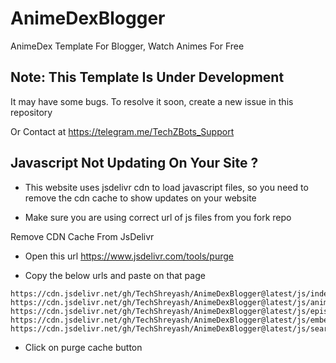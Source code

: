 # AnimeDexBlogger

AnimeDex Template For Blogger, Watch Animes For Free

## Note: This Template Is Under Development

It may have some bugs. To resolve it soon, create a new issue in this repository

Or Contact at https://telegram.me/TechZBots_Support

## Javascript Not Updating On Your Site ?

- This website uses jsdelivr cdn to load javascript files, so you need to remove the cdn cache to show updates on your website

- Make sure you are using correct url of js files from you fork repo

Remove CDN Cache From JsDelivr

- Open this url https://www.jsdelivr.com/tools/purge

- Copy the below urls and paste on that page

```
https://cdn.jsdelivr.net/gh/TechShreyash/AnimeDexBlogger@latest/js/index.js
https://cdn.jsdelivr.net/gh/TechShreyash/AnimeDexBlogger@latest/js/anime.js
https://cdn.jsdelivr.net/gh/TechShreyash/AnimeDexBlogger@latest/js/episode.js
https://cdn.jsdelivr.net/gh/TechShreyash/AnimeDexBlogger@latest/js/embed.js
https://cdn.jsdelivr.net/gh/TechShreyash/AnimeDexBlogger@latest/js/search.js
```

- Click on purge cache button
